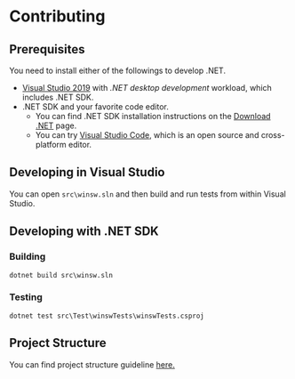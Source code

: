 # Contributing

## Prerequisites

You need to install either of the followings to develop .NET.

- [Visual Studio 2019](https://visualstudio.microsoft.com/downloads/) with *.NET desktop development* workload, which includes .NET SDK.
- .NET SDK and your favorite code editor.
  - You can find .NET SDK installation instructions on the [Download .NET](https://dotnet.microsoft.com/download) page.
  - You can try [Visual Studio Code](https://code.visualstudio.com/Download), which is an open source and cross-platform editor.

## Developing in Visual Studio

You can open `src\winsw.sln` and then build and run tests from within Visual Studio.

## Developing with .NET SDK

### Building

```
dotnet build src\winsw.sln
```

### Testing

```
dotnet test src\Test\winswTests\winswTests.csproj
```

## Project Structure

You can find project structure guideline [here.](doc/developer/projectStructure.md)
